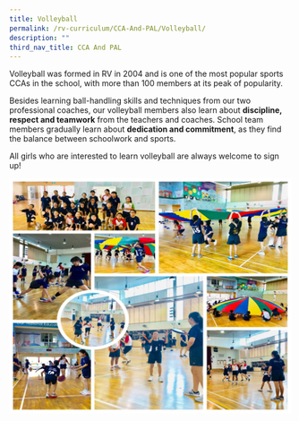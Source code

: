 ```yaml
---
title: Volleyball
permalink: /rv-curriculum/CCA-And-PAL/Volleyball/
description: ""
third_nav_title: CCA And PAL
---
```

Volleyball was formed in RV in 2004 and is one of the most popular sports CCAs in the school, with more than 100 members at its peak of popularity.

Besides learning ball-handling skills and techniques from our two professional coaches, our volleyball members also learn about **discipline, respect and teamwork** from the teachers and coaches. School team members gradually learn about **dedication and commitment**, as they find the balance between schoolwork and sports.  

All girls who are interested to learn volleyball are always welcome to sign up!

![](/images/RV%20Curriculum/CCA%20and%20PAL/Volleyball/Volleyball%20picture.jpg)